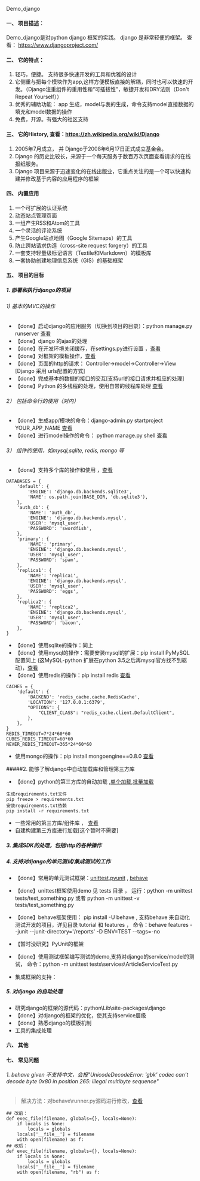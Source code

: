 Demo_django

#### 一、 项目描述：
Demo_django是对python django 框架的实践。 django 是非常轻便的框架。 查看： https://www.djangoproject.com/

#### 二、 它的特点：
1. 轻巧，便捷。 支持很多快速开发的工具和优雅的设计
2. 它侧重与把每个模块作为app,这样方便模板直接的解耦，同时也可以快速的开发。（Django注重组件的重用性和“可插拔性”，敏捷开发和DRY法则（Don't Repeat Yourself））
3. 优秀的辅助功能： app 生成，model与表的生成，命令支持model直接数据的填充和model数据的操作
4. 免费，开源。有强大的社区支持

#### 三、 它的History, 查看：https://zh.wikipedia.org/wiki/Django
1. 2005年7月成立， 并 Django于2008年6月17日正式成立基金会。
1. Django 的历史比较长，来源于一个每天服务于数百万次页面查看请求的在线报纸服务。
2. Django 项目来源于迅速变化的在线出版业，它重点关注的是一个可以快速构建并修改基于内容的应用程序的框架

#### 四、 内置应用
1. 一个可扩展的认证系统
2. 动态站点管理页面
3. 一组产生RSS和Atom的工具
4. 一个灵活的评论系统
5. 产生Google站点地图（Google Sitemaps）的工具
6. 防止跨站请求伪造（cross-site request forgery）的工具
7. 一套支持轻量级标记语言（Textile和Markdown）的模板库
8. 一套协助创建地理信息系统（GIS）的基础框架

#### 五、 项目的目标
##### 1.  部署和执行django的项目
###### 1) 基本的MVC的操作 
- 【done】启动django的应用服务（切换到项目的目录）：python manage.py runserver [查看](https://andrew-liu.gitbooks.io/django-blog/content/xiang_mu_yu_app.html)
- 【done】django 的ajax的处理
- 【done】在开发环境关闭缓存，在settings.py进行设置 ，[查看](http://www.dongcoder.com/detail-211402.html)
- 【done】对框架的模板操作，[查看](https://docs.djangoproject.com/en/1.10/topics/templates/)
- 【done】页面的http的请求： Controller->model->Controller->View [Django 采用 urls配置的方式]
- 【done】完成基本的数据的接口的交互[支持url的接口请求并相应的处理]
- 【done】Python 的多线程的处理，使用自带的线程库处理 [查看](http://www.runoob.com/python/python-multithreading.html)

###### 2） 包括命令行的使用（对内）
- 【done】生成app/模块的命令：django-admin.py startproject YOUR_APP_NAME [查看](https://andrew-liu.gitbooks.io/django-blog/content/xiang_mu_yu_app.html)
- 【done】进行model操作的命令： python manage.py shell  [查看](https://andrew-liu.gitbooks.io/django-blog/content/models.html)

###### 3） 组件的使用，如mysql,sqlite, redis, mongo 等
- 【done】支持多个库的操作和使用 ，[查看](https://segmentfault.com/a/1190000003555520)
```
DATABASES = {
    'default': {
        'ENGINE': 'django.db.backends.sqlite3',
        'NAME': os.path.join(BASE_DIR, 'db.sqlite3'),
    },
    'auth_db': {
        'NAME': 'auth_db',
        'ENGINE': 'django.db.backends.mysql',
        'USER': 'mysql_user',
        'PASSWORD': 'swordfish',
    },
    'primary': {
        'NAME': 'primary',
        'ENGINE': 'django.db.backends.mysql',
        'USER': 'mysql_user',
        'PASSWORD': 'spam',
    },
    'replica1': {
        'NAME': 'replica1',
        'ENGINE': 'django.db.backends.mysql',
        'USER': 'mysql_user',
        'PASSWORD': 'eggs',
    },
    'replica2': {
        'NAME': 'replica2',
        'ENGINE': 'django.db.backends.mysql',
        'USER': 'mysql_user',
        'PASSWORD': 'bacon',
    },
}
```
- 【done】使用sqlite的操作：同上
- 【done】使用mysql的操作：需要安装mysql的扩展：pip install PyMySQL  配置同上 (这MySQL-python 扩展在python 3.5之后再mysql官方找不到驱动)，[查看](https://github.com/PyMySQL/PyMySQL/)
- 【done】使用redis的操作：pip install redis [查看](https://github.com/sebleier/django-redis-cache)
```
CACHES = {
    'default': {
        'BACKEND': 'redis_cache.cache.RedisCache',
        'LOCATION': '127.0.0.1:6379',
        "OPTIONS": {
            "CLIENT_CLASS": "redis_cache.client.DefaultClient",
        },
    },
}
REDIS_TIMEOUT=7*24*60*60
CUBES_REDIS_TIMEOUT=60*60
NEVER_REDIS_TIMEOUT=365*24*60*60
```
- 使用mongo的操作：pip install mongoengine==0.8.0  [查看](http://staltz.com/djangoconfi-mongoengine/#/8)

#####2. 能够了解django中自动加载库和管理第三方库
- 【done】python的第三方库的自动加载 ,[单个加载](http://www.jianshu.com/p/41a9c25273b1),[批量加载](http://lazybios.com/2015/06/how-to-use-requirementstxt-file-in-python/)
```
生成requirements.txt文件
pip freeze > requirements.txt
安装requirements.txt依赖
pip install -r requirements.txt
```
- 一些常用的第三方库/组件库 ， [查看](http://dudu.zhihu.com/story/8083778)
- 自建构建第三方库进行加载[这个暂时不需要]


##### 3. 集成SDK的处理，包括http的各种操作


##### 4. 支持对django的单元测试/集成测试的工作
- 【done】常用的单元测试框架：[unittest](https://docs.python.org/3/library/unittest.html),[pyunit](http://pyunit.sourceforge.net/pyunit_cn.html) , [behave](http://pythonhosted.org/behave/)
- 【done】unittest框架使用demo 见 tests 目录 ， 运行：python -m unittest tests/test_something.py  或者 python -m unittest -v tests/test_something.py
- 【done】behave框架使用： pip install -U behave  , 支持behave 来自动化测试开发的项目，详见目录 tutorial 和 features ， 命令：behave features   --junit --junit-directory='/reports' -D ENV=TEST  --tags=-no 
- 【暂时没研究】PyUnit的框架
- 【done】使用测试框架编写测试的demo,支持对django的service/model的测试， 命令：python -m unittest tests\services\ArticleServiceTest.py

- 集成框架的支持：

##### 5. 对django 的自动处理
- 研究django的框架的源代码：python\Lib\site-packages\django
- 【done】对django的框架的优化，使其支持service层级
- 【done】熟悉django的模板机制
- 工具的集成处理

#### 六、 其他

#### 七、 常见问题
###### 1. behave given 不支持中文，会报"UnicodeDecodeError: 'gbk' codec can't decode byte 0x80 in position 265: illegal multibyte sequence"
> 解决方法：对behave\runner.py源码进行修改，[查看](https://github.com/behave/behave/issues/361)
```
## 改前：
def exec_file(filename, globals={}, locals=None):
    if locals is None:
        locals = globals
    locals['__file__'] = filename
    with open(filename) as f:
## 改后：
def exec_file(filename, globals={}, locals=None):
    if locals is None:
        locals = globals
    locals['__file__'] = filename
    with open(filename, "rb") as f:

```

